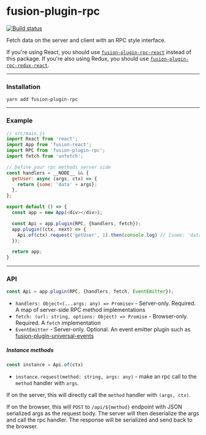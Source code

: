 # fusion-plugin-rpc

[![Build status](https://badge.buildkite.com/5165e82185b13861275cd0a69f29c2a13bc66dfb9461ee4af5.svg?branch=master)](https://buildkite.com/uberopensource/fusion-plugin-rpc)

Fetch data on the server and client with an RPC style interface.

If you're using React, you should use [`fusion-plugin-rpc-react`](../fusion-plugin-rpc-react) instead of this package. If you're also using Redux, you should use [`fusion-plugin-rpc-redux-react`](../fusion-plugin-rpc-redux-react).

---

### Installation

```
yarn add fusion-plugin-rpc
```

---

### Example

```js
// src/main.js
import React from 'react';
import App from 'fusion-react';
import RPC from 'fusion-plugin-rpc';
import fetch from 'unfetch';

// Define your rpc methods server side
const handlers = __NODE__ && {
  getUser: async (args, ctx) => {
    return {some: 'data' + args};
  },
};

export default () => {
  const app = new App(<div></div>);

  const Api = app.plugin(RPC, {handlers, fetch});
  app.plugin((ctx, next) => {
    Api.of(ctx).request('getUser', 1).then(console.log) // {some: 'data1'}
  });

  return app;
}
```

---

### API

```js
const Api = app.plugin(RPC, {handlers, fetch, EventEmitter});
```

- `handlers: Object<(...args: any) => Promise>` - Server-only. Required. A map of server-side RPC method implementations
- `fetch: (url: string, options: Object) => Promise` - Browser-only. Required. A `fetch` implementation
- `EventEmitter` - Server-only. Optional. An event emitter plugin such as [fusion-plugin-universal-events](../fusion-plugin-universal-events)

##### Instance methods

```js
const instance = Api.of(ctx)
```

- `instance.request(method: string, args: any)` - make an rpc call to the `method` handler with `args`.

If on the server, this will directly call the `method` handler with `(args, ctx)`.

If on the browser, this will `POST` to `/api/${method}` endpoint with JSON serialized args as the request body. The server will then deserialize the args and call the rpc handler. The response will be serialized and send back to the browser.

